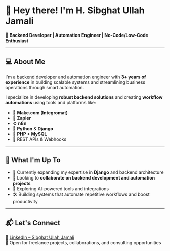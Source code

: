 # 👋 Hey there! I'm H. Sibghat Ullah Jamali

🎯 **Backend Developer | Automation Engineer | No-Code/Low-Code Enthusiast**

---

## 💻 About Me

I'm a backend developer and automation engineer with **3+ years of experience** in building scalable systems and streamlining business operations through smart automation.

I specialize in developing **robust backend solutions** and creating **workflow automations** using tools and platforms like:
- 🧠 **Make.com (Integromat)**
- 🔁 **Zapier**
- ⚙️ **n8n**
- 🐍 **Python** & **Django**
- 💾 **PHP + MySQL**
- 🧩 REST APIs & Webhooks

---

## 🚀 What I'm Up To

- 🌱 Currently expanding my expertise in **Django** and backend architecture  
- 🤝 Looking to **collaborate on backend development and automation projects**  
- 🧠 Exploring AI-powered tools and integrations  
- 🛠️ Building systems that automate repetitive workflows and boost productivity  

---

## 📬 Let's Connect

📎 [LinkedIn – Sibghat Ullah Jamali](https://www.linkedin.com/in/sibghat-ullah-jamali/)  
💬 Open for freelance projects, collaborations, and consulting opportunities
